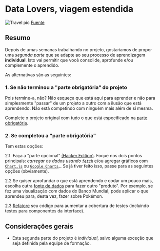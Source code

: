 # Data Lovers, viagem estendida

![Travel pic](https://assets-auto.rbl.ms/5fefc7fee587f0e4aca6794810f346d3c555463eed4e21eaa015d6fc9e6bcb5d)
[Fuente](https://www.theodysseyonline.com/road-trips-worthwhile)

## Resumo

Depois de umas semanas trabalhando no projeto, gostaríamos de propor uma
_segunda parte_ que se adapte ao seu processo de aprendizagem **individual**.
Isto vai permitir que você consolide, aprofunde e/ou complemente o aprendido.

As alternativas são as seguintes:

### 1. Se não terminou a "parte obrigatória" do projeto

Pois termine-a, não? Não esqueça que está aqui para aprender e não para
simplesmente "passar" de um projeto a outro com a ilusão que está aprendendo.
Não está competindo com ninguém mais além de si mesma.

Complete o projeto original com tudo o que está especificado na
[parte obrigatória](README.md#5-criterios-minimos-de-aceitacao-do-projeto).

### 2. Se completou a "parte obrigatória"

Tem estas opções:

2.1. Faça a "parte opcional" [(Hacker Edition)](README.md#6-hacker-edition).
Foque nos dois pontos principais: _carregar os dados usando [`fetch`](https://developer.mozilla.org/pt-br/docs/Web/API/Fetch_API)_ e/ou agregar gráficos com [`Chart.js`](https://www.chartjs.org/)
ou [`Google Charts`](https://developers.google.com/chart/)_. Se já tiver feito
isso, passe para as seguintes opções (obviamente).

2.2 Se quiser aprofundar o que está aprendendo e codar um pouco mais, escolha
outra [fonte de dados](README.md#2-resumo-do-projeto) para fazer outro
"produto". Por exemplo, se fez uma visualização com dados do Banco Mundial,
pode aplicar o que aprendeu para, desta vez, fazer sobre Pokémon.

2.3 [Refatore](https://pt.wikipedia.org/wiki/Refatora%C3%A7%C3%A3o) seu código
para aumentar a cobertura de testes (incluindo testes para componentes da
interface).

## Considerações gerais

- Esta segunda parte do projeto é _individual_, salvo alguma exceção que seja
  definida pela equipe de formação.
  
<!-- - É responsabilidade da equipe de formação, depois das entrevistas ao final do
  projeto original "Data Lovers", aconselhar e validar quais opções de todas as
  detalhadas neste `README.md` se adequam mais a cada estudante.

## Como começar?

Para atualizar seu fork com este arquivo (`EXTRA.md`), pode fazer _pull_ de
todas as alterações da `master` do remoto `laboratoria` com o seguinte comando:

```sh
git pull <repo-url> <branch>
```

Por exemplo, se o repo de sua turma for
`https://github.com/Laboratoria/SAP003-data-lovers.git`:

```sh
git pull https://github.com/Laboratoria/SAP003-data-lovers.git master -->
```
